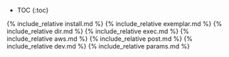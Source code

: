 * TOC
{:toc}

{% include_relative install.md %}
{% include_relative exemplar.md %}
{% include_relative dir.md %}
{% include_relative exec.md %}
{% include_relative aws.md %}
{% include_relative post.md %}
{% include_relative dev.md %}
{% include_relative params.md %}
